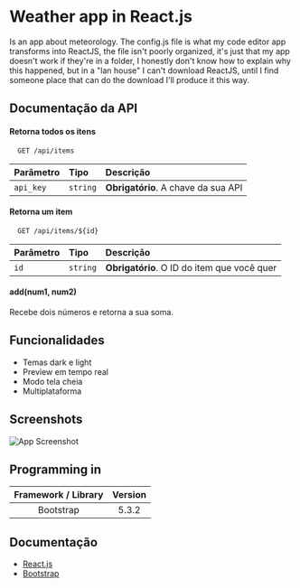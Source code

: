 # Weather app in React.js

Is an app about meteorology. The config.js file is what my code editor app transforms into ReactJS, the file isn't poorly organized, it's just that my app doesn't work if they're in a folder, I honestly don't know how to explain why this happened, but in a "lan house" I can't download ReactJS, until I find someone place that can do the download I'll produce it this way.


## Documentação da API

#### Retorna todos os itens

```http
  GET /api/items
```

| Parâmetro   | Tipo       | Descrição                           |
| :---------- | :--------- | :---------------------------------- |
| `api_key` | `string` | **Obrigatório**. A chave da sua API |

#### Retorna um item

```http
  GET /api/items/${id}
```

| Parâmetro   | Tipo       | Descrição                                   |
| :---------- | :--------- | :------------------------------------------ |
| `id`      | `string` | **Obrigatório**. O ID do item que você quer |

#### add(num1, num2)

Recebe dois números e retorna a sua soma.


## Funcionalidades

- Temas dark e light
- Preview em tempo real
- Modo tela cheia
- Multiplataforma


## Screenshots

![App Screenshot](https://via.placeholder.com/468x300?text=App+Screenshot+Here)

## Programming in

Framework / Library | Version
:------------------:|:-------:
Bootstrap | 5.3.2



## Documentação

* [React.js](https://legacy.reactjs.org/docs/getting-started.html)
* [Bootstrap](https://getbootstrap.com/docs/5.3/getting-started/introduction/)